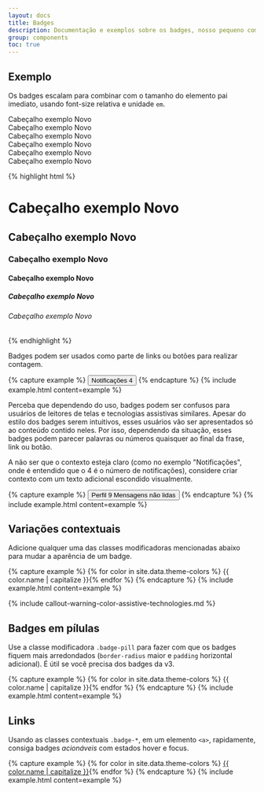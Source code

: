 ```yaml
---
layout: docs
title: Badges
description: Documentação e exemplos sobre os badges, nosso pequeno componente para contagem e rótulos.
group: components
toc: true
---
```


## Exemplo

Os badges escalam para combinar com o tamanho do elemento pai imediato, usando font-size relativa e unidade `em`.

<div class="bd-example">
<div class="h1">Cabeçalho exemplo <span class="badge badge-secondary">Novo</span></div>
<div class="h2">Cabeçalho exemplo <span class="badge badge-secondary">Novo</span></div>
<div class="h3">Cabeçalho exemplo <span class="badge badge-secondary">Novo</span></div>
<div class="h4">Cabeçalho exemplo <span class="badge badge-secondary">Novo</span></div>
<div class="h5">Cabeçalho exemplo <span class="badge badge-secondary">Novo</span></div>
<div class="h6">Cabeçalho exemplo <span class="badge badge-secondary">Novo</span></div>
</div>

{% highlight html %}
<h1>Cabeçalho exemplo <span class="badge badge-secondary">Novo</span></h1>
<h2>Cabeçalho exemplo <span class="badge badge-secondary">Novo</span></h2>
<h3>Cabeçalho exemplo <span class="badge badge-secondary">Novo</span></h3>
<h4>Cabeçalho exemplo <span class="badge badge-secondary">Novo</span></h4>
<h5>Cabeçalho exemplo <span class="badge badge-secondary">Novo</span></h5>
<h6>Cabeçalho exemplo <span class="badge badge-secondary">Novo</span></h6>
{% endhighlight %}

Badges podem ser usados como parte de links ou botões para realizar contagem.

{% capture example %}
<button type="button" class="btn btn-primary">
  Notificações <span class="badge badge-light">4</span>
</button>
{% endcapture %}
{% include example.html content=example %}

Perceba que dependendo do uso, badges podem ser confusos para usuários de leitores de telas e tecnologias assistivas similares. Apesar do estilo dos badges serem intuitivos, esses usuários vão ser apresentados só ao conteúdo contido neles. Por isso, dependendo da situação, esses badges podem parecer palavras ou números quaisquer ao final da frase, link ou botão.

A não ser que o contexto esteja claro (como no exemplo "Notificações", onde é entendido que o 4 é o número de notificações), considere criar contexto com um texto adicional escondido visualmente.

{% capture example %}
<button type="button" class="btn btn-primary">
  Perfil <span class="badge badge-light">9</span>
  <span class="sr-only">Mensagens não lidas</span>
</button>
{% endcapture %}
{% include example.html content=example %}

## Variações contextuais

Adicione qualquer uma das classes modificadoras mencionadas abaixo para mudar a aparência de um badge.

{% capture example %}
{% for color in site.data.theme-colors %}
<span class="badge badge-{{ color.name }}">{{ color.name | capitalize }}</span>{% endfor %}
{% endcapture %}
{% include example.html content=example %}

{% include callout-warning-color-assistive-technologies.md %}

## Badges em pílulas

Use a classe modificadora `.badge-pill` para fazer com que os badges fiquem mais arredondados (`border-radius` maior e `padding` horizontal adicional). É útil se você precisa dos badges da v3.

{% capture example %}
{% for color in site.data.theme-colors %}
<span class="badge badge-pill badge-{{ color.name }}">{{ color.name | capitalize }}</span>{% endfor %}
{% endcapture %}
{% include example.html content=example %}

## Links

Usando as classes contextuais `.badge-*`, em um elemento `<a>`, rapidamente, consiga badges _acionáveis_ com estados hover e focus.

{% capture example %}
{% for color in site.data.theme-colors %}
<a href="#" class="badge badge-{{ color.name }}">{{ color.name | capitalize }}</a>{% endfor %}
{% endcapture %}
{% include example.html content=example %}
